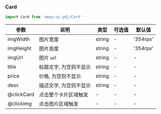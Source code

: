 ### Card

```js
import Card from 'wepy-ui-ydj/Card'
```

| 参数         | 说明           | 类型     | 可选值 | 默认值      |
|------------|--------------|--------|-----|----------|
| imgWidth   | 图片宽度         | string | -   | '354rpx' |
| imgHeight  | 图片高度         | string | -   | '354rpx' |
| imgUrl     | 图片 url       | string | -   | -        |
| title      | 标题文字, 为空则不显示 | string | -   | -        |
| price      | 价格, 为空则不显示   | string | -   | -        |
| desc       | 描述文字, 为空则不显示 | string | -   | -        |
| @clickCard | 点击整个卡片区域触发   | -      | -   | -        |
| @clickImg  | 点击图片区域触发     | -      | -   | -        |
